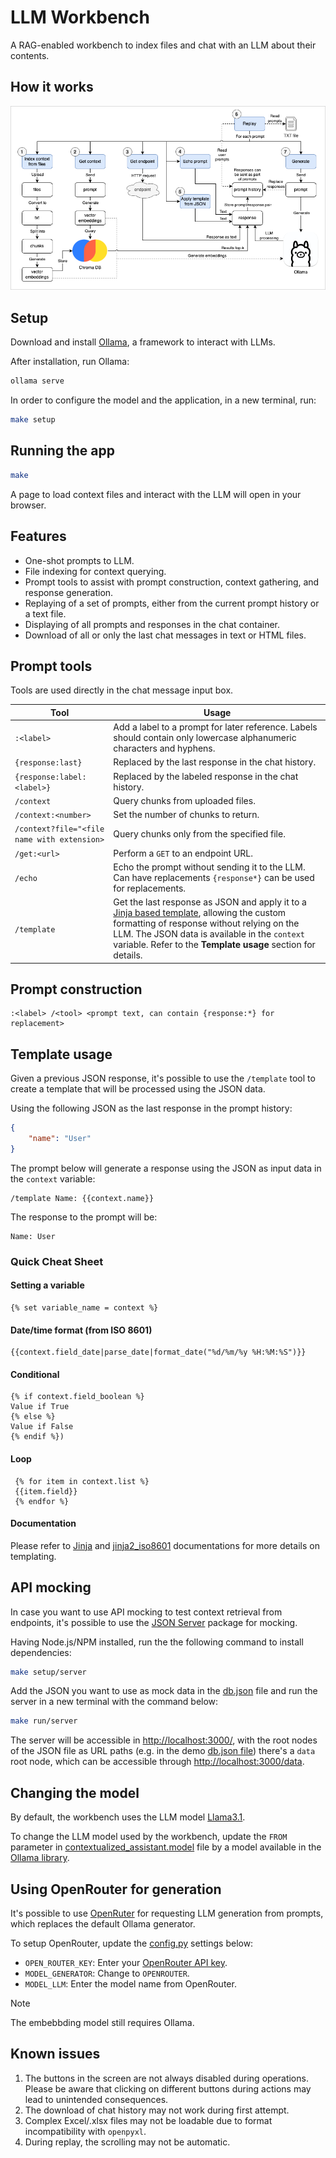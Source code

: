 # LLM Workbench

A RAG-enabled workbench to index files and chat with an LLM about their contents.

## How it works

![image](doc/app_flow.drawio.png)

## Setup

Download and install [Ollama](https://www.ollama.com), a framework to interact with LLMs.

After installation, run Ollama:

```bash
ollama serve
```

In order to configure the model and the application, in a new terminal, run:

```bash
make setup
```

## Running the app

```bash
make
```

A page to load context files and interact with the LLM will open in your browser.

## Features

- One-shot prompts to LLM.
- File indexing for context querying.
- Prompt tools to assist with prompt construction, context gathering, and response generation.
- Replaying of a set of prompts, either from the current prompt history or a text file.
- Displaying of all prompts and responses in the chat container.
- Download of all or only the last chat messages in text or HTML files.

## Prompt tools

Tools are used directly in the chat message input box.

| Tool                                        | Usage                             |
| ------------------------------------------- | --------------------------------- |
| `:<label>`                                  | Add a label to a prompt for later reference. Labels should contain only lowercase alphanumeric characters and hyphens. |
| `{response:last}`                           | Replaced by the last response in the chat history. |
| `{response:label:<label>}`                  | Replaced by the labeled response in the chat history. |
| `/context`                                  | Query chunks from uploaded files. |
| `/context:<number>`                         | Set the number of chunks to return. |
| `/context?file="<file name with extension>` | Query chunks only from the specified file. |
| `/get:<url>`                                | Perform a `GET` to an endpoint URL. |
| `/echo`                                     | Echo the prompt without sending it to the LLM. Can have replacements `{response*}` can be used for replacements. |
| `/template`                                 | Get the last response as JSON and apply it to a [Jinja based template](https://jinja.palletsprojects.com/en/3.1.x/templates/), allowing the custom formatting of response without relying on the LLM. The JSON data is available in the `context` variable. Refer to the **Template usage** section for details. |

## Prompt construction

```text
:<label> /<tool> <prompt text, can contain {response:*} for replacement>
```

## Template usage

Given a previous JSON response, it's possible to use the `/template` tool to create a template that will be processed using the JSON data.

Using the following JSON as the last response in the prompt history:

```json
{
    "name": "User"
}
```

The prompt below will generate a response using the JSON as input data in the `context` variable:

```text
/template Name: {{context.name}}
```

The response to the prompt will be:

```text
Name: User
```

### Quick Cheat Sheet

#### Setting a variable

```text
{% set variable_name = context %}
```

#### Date/time format (from ISO 8601)

```text
{{context.field_date|parse_date|format_date("%d/%m/%y %H:%M:%S")}}
```

#### Conditional

```text
{% if context.field_boolean %}
Value if True
{% else %}
Value if False
{% endif %})
```

#### Loop

```text
 {% for item in context.list %}
 {{item.field}}
 {% endfor %}
```

#### Documentation

Please refer to [Jinja](https://jinja.palletsprojects.com/en/3.1.x/templates/) and [jinja2_iso8601](https://pypi.org/project/jinja2_iso8601/1.0.0/#description) documentations for more details on templating.

## API mocking

In case you want to use API mocking to test context retrieval from endpoints, it's possible to use the [JSON Server](https://github.com/typicode/json-server) package for mocking.

Having Node.js/NPM installed, run the the following command to install dependencies:

```bash
make setup/server
```

Add the JSON you want to use as mock data in the [db.json](db.json) file and run the server in a new terminal with the command below:

```bash
make run/server
```

The server will be accessible in [http://localhost:3000/](http://localhost:3000/), with the root nodes of the JSON file as URL paths (e.g. in the demo [db.json file](db.json)) there's a `data` root node, which can be accessible through [http://localhost:3000/data](http://localhost:3000/data).

## Changing the model

By default, the workbench uses the LLM model [Llama3.1](https://ollama.com/library/llama3.1).

To change the LLM model used by the workbench, update the `FROM` parameter in [contextualized_assistant.model](contextualized_assistant.model) file by a model available in the [Ollama library](https://ollama.com/library).

## Using OpenRouter for generation

It's possible to use [OpenRuter](https://openrouter.ai) for requesting LLM generation from prompts, which replaces the default Ollama generator.

To setup OpenRouter, update the [config.py](./src/config.py) settings below:

- `OPEN_ROUTER_KEY`: Enter your [OpenRouter API key](https://openrouter.ai/docs/api-keys).
- `MODEL_GENERATOR`: Change to `OPENROUTER`.
- `MODEL_LLM`: Enter the model name from OpenRouter.

> [!NOTE]  
> The embebbding model still requires Ollama.

## Known issues

1. The buttons in the screen are not always disabled during operations. Please be aware that clicking on different buttons during actions may lead to unintended consequences.
2. The download of chat history may not work during first attempt.
3. Complex Excel/.xlsx files may not be loadable due to format incompatibility with `openpyxl`.
4. During replay, the scrolling may not be automatic.
